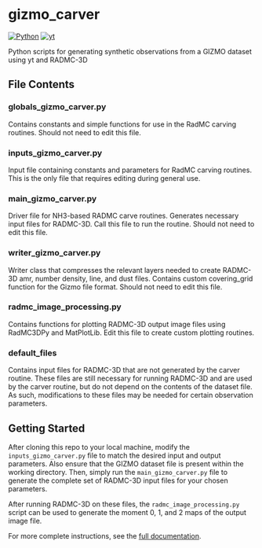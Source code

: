 # gizmo_carver

[![Python](https://img.shields.io/badge/python-3.9-blue)](https://www.python.org/downloads/)
[![yt](https://img.shields.io/badge/yt-4.0.2-blue)](https://yt-project.org/)

Python scripts for generating synthetic observations from a GIZMO dataset
using yt and RADMC-3D

## File Contents

### globals_gizmo_carver.py

Contains constants and simple functions for use in the RadMC carving routines.
Should not need to edit this file.

### inputs_gizmo_carver.py

Input file containing constants and parameters for RadMC carving routines. 
This is the only file that requires editing during general use. 

### main_gizmo_carver.py

Driver file for NH3-based RADMC carve routines. Generates necessary input files 
for RADMC-3D. Call this file to run the routine. Should not need to edit this file.

### writer_gizmo_carver.py

Writer class that compresses the relevant layers needed to create RADMC-3D 
amr, number density, line, and dust files. Contains custom covering_grid
function for the Gizmo file format. Should not need to edit this file.

### radmc_image_processing.py

Contains functions for plotting RADMC-3D output image files using RadMC3DPy 
and MatPlotLib. Edit this file to create custom plotting routines.

### default_files

Contains input files for RADMC-3D that are not generated by the carver routine.
These files are still necessary for running RADMC-3D and are used by the carver routine, 
but do not depend on the contents of the dataset file. As such, modifications to 
these files may be needed for certain observation parameters.

## Getting Started

After cloning this repo to your local machine, modify the `inputs_gizmo_carver.py` file
to match the desired input and output parameters. Also ensure that the GIZMO dataset file
is present within the working directory. Then, simply run the `main_gizmo_carver.py` 
file to generate the complete set of RADMC-3D input files for your chosen parameters. 

After running RADMC-3D on these files, the `radmc_image_processing.py` script can be used
to generate the moment 0, 1, and 2 maps of the output image file.

For more complete instructions, see the [full documentation](https://github.com/seafen7/gizmo_carver/blob/dev/doc/FULL_DOC.md).